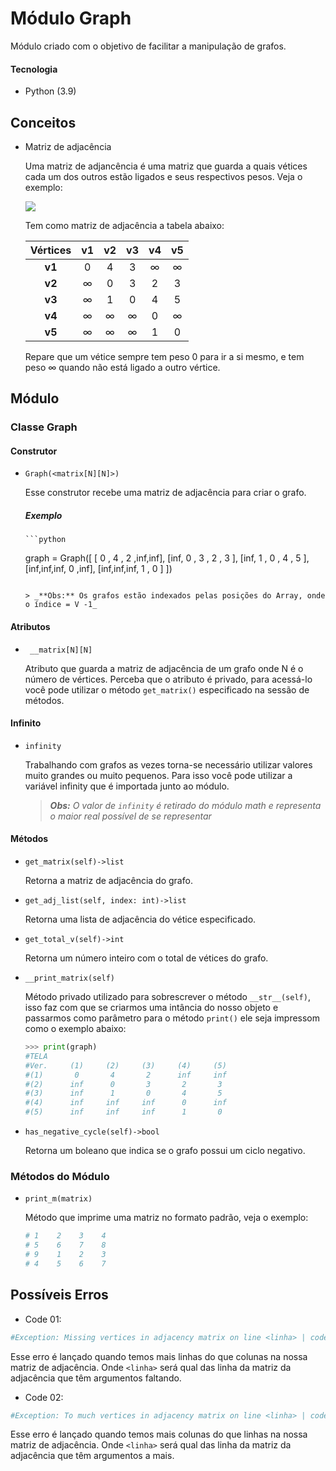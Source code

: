 # Módulo Graph

Módulo criado com o objetivo de facilitar a manipulação de grafos.

#### Tecnologia

- Python (3.9)

## Conceitos

- Matriz de adjacência

  Uma matriz de adjancência é uma matriz que guarda a quais vétices cada um dos outros estão ligados e seus respectivos pesos. Veja o exemplo:

  ![](https://github.com/LucasSargeir/Algoritmos-em-Grafos/blob/master/images/exemplo6.png)

  Tem como matriz de adjacência a tabela abaixo:

  | Vértices | v1  | v2  | v3  | v4  | v5  |
  | :------: | :-: | :-: | :-: | :-: | :-: |
  |  **v1**  |  0  |  4  |  3  |  ∞  |  ∞  |
  |  **v2**  |  ∞  |  0  |  3  |  2  |  3  |
  |  **v3**  |  ∞  |  1  |  0  |  4  |  5  |
  |  **v4**  |  ∞  |  ∞  |  ∞  |  0  |  ∞  |
  |  **v5**  |  ∞  |  ∞  |  ∞  |  1  |  0  |

  Repare que um vétice sempre tem peso 0 para ir a si mesmo, e tem peso ∞ quando não está ligado a outro vértice.

## Módulo

### Classe Graph

#### Construtor

- `Graph(<matrix[N][N]>)`

  Esse construtor recebe uma matriz de adjacência para criar o grafo.

  ##### Exemplo

      ```python

  graph = Graph([ [ 0 , 4 , 2 ,inf,inf],
  [inf, 0 , 3 , 2 , 3 ],
  [inf, 1 , 0 , 4 , 5 ],
  [inf,inf,inf, 0 ,inf],
  [inf,inf,inf, 1 , 0 ] ])

  ```

  > _**Obs:** Os grafos estão indexados pelas posições do Array, onde o índice = V -1_
  ```

#### Atributos

- ` __matrix[N][N]`

  Atributo que guarda a matriz de adjacência de um grafo onde N é o número de vértices. Perceba que o atributo é privado, para acessá-lo você pode utilizar o método `get_matrix()` especificado na sessão de métodos.

#### Infinito

- `infinity`

  Trabalhando com grafos as vezes torna-se necessário utilizar valores muito grandes ou muito pequenos. Para isso você pode utilizar a variável infinity que é importada junto ao módulo.

  > _**Obs:** O valor de `infinity` é retirado do módulo math e representa o maior real possível de se representar_

#### Métodos

- `get_matrix(self)->list`

  Retorna a matriz de adjacência do grafo.

- `get_adj_list(self, index: int)->list`

  Retorna uma lista de adjacência do vétice especificado.

- `get_total_v(self)->int`

  Retorna um número inteiro com o total de vétices do grafo.

- `__print_matrix(self)`

  Método privado utilizado para sobrescrever o método `__str__(self)`, isso faz com que se criarmos uma intância do nosso objeto e passarmos como parâmetro para o método `print()` ele seja impressom como o exemplo abaixo:

  ```python
  >>> print(graph)
  #TELA
  #Ver.     (1)     (2)     (3)     (4)     (5)
  #(1)       0       4       2      inf     inf
  #(2)      inf      0       3       2       3
  #(3)      inf      1       0       4       5
  #(4)      inf     inf     inf      0      inf
  #(5)      inf     inf     inf      1       0
  ```

- `has_negative_cycle(self)->bool`

  Retorna um boleano que indica se o grafo possui um ciclo negativo.

  

### Métodos do Módulo

- `print_m(matrix)`

  Método que imprime uma matriz no formato padrão, veja o exemplo:

  ```python
  # 1    2    3    4
  # 5    6    7    8
  # 9    1    2    3
  # 4    5    6    7
  ```

## Possíveis Erros

- Code 01:

```python
#Exception: Missing vertices in adjacency matrix on line <linha> | code 01
```

Esse erro é lançado quando temos mais linhas do que colunas na nossa matriz de adjacência. Onde `<linha>` será qual das linha da matriz da adjacência que têm argumentos faltando.

- Code 02:

```python
#Exception: To much vertices in adjacency matrix on line <linha> | code 02
```

Esse erro é lançado quando temos mais colunas do que linhas na nossa matriz de adjacência. Onde `<linha>` será qual das linha da matriz da adjacência que têm argumentos a mais.
